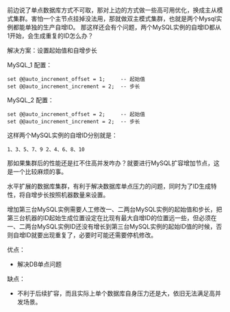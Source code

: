 前边说了单点数据库方式不可取，那对上边的方式做一些高可用优化，换成主从模式集群。害怕一个主节点挂掉没法用，那就做双主模式集群，也就是两个Mysql实例都能单独的生产自增ID。
那这样还会有个问题，两个MySQL实例的自增ID都从1开始，会生成重复的ID怎么办？

解决方案：设置起始值和自增步长

MySQL_1 配置：
```
set @@auto_increment_offset = 1;     -- 起始值
set @@auto_increment_increment = 2;  -- 步长
```
MySQL_2 配置：
```
set @@auto_increment_offset = 2;     -- 起始值
set @@auto_increment_increment = 2;  -- 步长
```
这样两个MySQL实例的自增ID分别就是：
```
1、3、5、7、9 2、4、6、8、10
```
那如果集群后的性能还是扛不住高并发咋办？就要进行MySQL扩容增加节点，这是一个比较麻烦的事。

水平扩展的数据库集群，有利于解决数据库单点压力的问题，同时为了ID生成特性，将自增步长按照机器数量来设置。

增加第三台MySQL实例需要人工修改一、二两台MySQL实例的起始值和步长，把第三台机器的ID起始生成位置设定在比现有最大自增ID的位置远一些，但必须在一、二两台MySQL实例ID还没有增长到第三台MySQL实例的起始ID值的时候，否则自增ID就要出现重复了，必要时可能还需要停机修改。

优点：
* 解决DB单点问题

缺点：
* 不利于后续扩容，而且实际上单个数据库自身压力还是大，依旧无法满足高并发场景。
